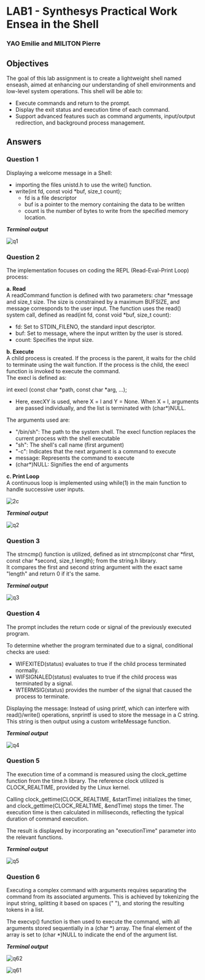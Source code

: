 # LAB1 - Synthesys Practical Work Ensea in the Shell
### YAO Emilie and MILITON Pierre

## Objectives

The goal of this lab assignment is to create a lightweight shell named enseash, aimed at enhancing our understanding of shell environments and low-level system operations.
This shell will be able to:
- Execute commands and return to the prompt.
- Display the exit status and execution time of each command.
- Support advanced features such as command arguments, input/output redirection, and background process management.

## Answers
### Question 1

Displaying a welcome message in a Shell:
- importing the files unistd.h to use the write() function.
- write(int fd, const void *buf, size_t count);
  - fd is a file descriptor
  - buf is a pointer to the memory containing the data to be written
  - count is the number of bytes to write from the specified memory location.

***Terminal output***

![q1](https://github.com/user-attachments/assets/a5f6aa1a-00f9-43a5-9664-3691a05a52df)

### Question 2

The implementation focuses on coding the REPL (Read-Eval-Print Loop) process:  

**a. Read**  
A readCommand function is defined with two parameters: char *message and size_t size. The size is constrained by a maximum BUFSIZE, and message corresponds to the user input. The function uses the read() system call, defined as read(int fd, const void *buf, size_t count):
  - fd: Set to STDIN_FILENO, the standard input descriptor.
  - buf: Set to message, where the input written by the user is stored.
  - count: Specifies the input size.
  
**b. Execute**  
A child process is created. If the process is the parent, it waits for the child to terminate using the wait function. If the process is the child, the execl function is invoked to execute the command.  
The execl is defined as:  

int execl (const char *path, const char *arg, ...);  
  - Here, execXY is used, where X = l and Y = None. When X = l, arguments are passed individually, and the list is terminated with (char*)NULL.

The arguments used are:

- "/bin/sh": The path to the system shell. The execl function replaces the current process with the shell executable  
- "sh": The shell's call name (first argument)  
- "-c": Indicates that the next argument is a command to execute  
- message: Represents the command to execute  
- (char*)NULL: Signifies the end of arguments

**c. Print Loop**  
A continuous loop is implemented using while(1) in the main function to handle successive user inputs.

![2c](https://github.com/user-attachments/assets/753d0a80-0681-4f4a-93dc-84217f667567)


***Terminal output***

![q2](https://github.com/user-attachments/assets/cd3ea528-a750-4124-85b4-16052cbaca40)

### Question 3

The strncmp() function is utilized, defined as int strncmp(const char *first, const char *second, size_t length); from the string.h library.  
It compares the first and second string argument with the exact same "length" and return 0 if it's the same.

***Terminal output***

![q3](https://github.com/user-attachments/assets/a5855f33-d3e5-4ed4-89d2-692b6f21385b)

### Question 4

The prompt includes the return code or signal of the previously executed program.

To determine whether the program terminated due to a signal, conditional checks are used:
- WIFEXITED(status) evaluates to true if the child process terminated normally.
- WIFSIGNALED(status) evaluates to true if the child process was terminated by a signal.
- WTERMSIG(status) provides the number of the signal that caused the process to terminate.  

Displaying the message:
Instead of using printf, which can interfere with read()/write() operations, snprintf is used to store the message in a C string. This string is then output using a custom writeMessage function.

***Terminal output***

![q4](https://github.com/user-attachments/assets/af31a99d-551c-4454-a44f-4be622cc341e)

### Question 5

The execution time of a command is measured using the clock_gettime function from the time.h library. The reference clock utilized is CLOCK_REALTIME, provided by the Linux kernel.

Calling clock_gettime(CLOCK_REALTIME, &startTime) initializes the timer, and clock_gettime(CLOCK_REALTIME, &endTime) stops the timer. The execution time is then calculated in milliseconds, reflecting the typical duration of command execution.

The result is displayed by incorporating an "executionTime" parameter into the relevant functions.

***Terminal output***

![q5](https://github.com/user-attachments/assets/a8b1ad59-0944-4b1d-b904-55135c502bce)

### Question 6

Executing a complex command with arguments requires separating the command from its associated arguments. This is achieved by tokenizing the input string, splitting it based on spaces (" "), and storing the resulting tokens in a list.

The execvp() function is then used to execute the command, with all arguments stored sequentially in a (char *) array. The final element of the array is set to (char *)NULL to indicate the end of the argument list.

***Terminal output***

![q62](https://github.com/user-attachments/assets/d693bda0-830b-4027-8ac6-56f949e72d69)


![q61](https://github.com/user-attachments/assets/dd4cc9dd-c374-4dfe-b5e9-9cf1e2ac7995)
